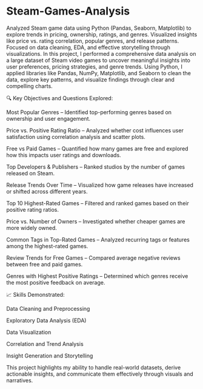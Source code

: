 # Steam-Games-Analysis
Analyzed Steam game data using Python (Pandas, Seaborn, Matplotlib) to explore trends in pricing, ownership, ratings, and genres. Visualized insights like price vs. rating correlation, popular genres, and release patterns. Focused on data cleaning, EDA, and effective storytelling through visualizations.
In this project, I performed a comprehensive data analysis on a large dataset of Steam video games to uncover meaningful insights into user preferences, pricing strategies, and genre trends. Using Python, I applied libraries like Pandas, NumPy, Matplotlib, and Seaborn to clean the data, explore key patterns, and visualize findings through clear and compelling charts.

🔍 Key Objectives and Questions Explored:

Most Popular Genres – Identified top-performing genres based on ownership and user engagement.

Price vs. Positive Rating Ratio – Analyzed whether cost influences user satisfaction using correlation analysis and scatter plots.

Free vs Paid Games – Quantified how many games are free and explored how this impacts user ratings and downloads.

Top Developers & Publishers – Ranked studios by the number of games released on Steam.

Release Trends Over Time – Visualized how game releases have increased or shifted across different years.

Top 10 Highest-Rated Games – Filtered and ranked games based on their positive rating ratios.

Price vs. Number of Owners – Investigated whether cheaper games are more widely owned.

Common Tags in Top-Rated Games – Analyzed recurring tags or features among the highest-rated games.

Review Trends for Free Games – Compared average negative reviews between free and paid games.

Genres with Highest Positive Ratings – Determined which genres receive the most positive feedback on average.

📈 Skills Demonstrated:

Data Cleaning and Preprocessing

Exploratory Data Analysis (EDA)

Data Visualization

Correlation and Trend Analysis

Insight Generation and Storytelling

This project highlights my ability to handle real-world datasets, derive actionable insights, and communicate them effectively through visuals and narratives.

